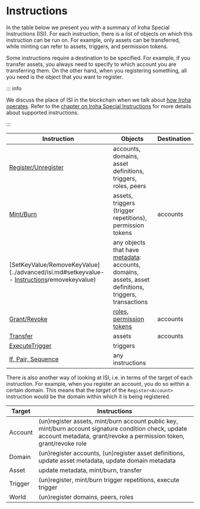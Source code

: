 # Instructions

In the table below we present you with a summary of Iroha Special
Instructions (ISI). For each instruction, there is a list of objects on
which this instruction can be run on. For example, only assets can be
transferred, while minting can refer to assets, triggers, and permission
tokens.

Some instructions require a destination to be specified. For example, if
you transfer assets, you always need to specify to which account you are
transferring them. On the other hand, when you registering something, all
you need is the object that you want to register.

::: info

We discuss the place of ISI in the blockchain when we talk about
[how Iroha operates](../advanced/intro.md#how-iroha-works). Refer to the
[chapter on Iroha Special Instructions](../advanced/isi.md) for more
details about supported instructions.

:::

| Instruction                                                                                                | Objects                                                                                                               | Destination |
| ---------------------------------------------------------------------------------------------------------- | --------------------------------------------------------------------------------------------------------------------- | ----------- |
| [Register/Unregister](../advanced/isi.md#un-register)                                                      | accounts, domains, asset definitions, triggers, roles, peers                                                          |             |
| [Mint/Burn](../advanced/isi.md#mint-burn)                                                                  | assets, triggers (trigger repetitions), permission tokens                                                             | accounts    |
| [SetKeyValue/RemoveKeyValue](../advanced/isi.md#setkeyvalue-- [Instructions](#instructions)removekeyvalue) | any objects that have [metadata](./metadata.md): accounts, domains, assets, asset definitions, triggers, transactions |             |
| [Grant/Revoke](../advanced/isi.md#grant-revoke)                                                            | [roles, permission tokens](../advanced/permissions.md)                                                                | accounts    |
| [Transfer](../advanced/isi.md#transfer)                                                                    | assets                                                                                                                | accounts    |
| [ExecuteTrigger](../advanced/isi.md#executetrigger)                                                        | triggers                                                                                                              |             |
| [If, Pair, Sequence](../advanced/isi.md#composite-instructions)                                            | any instructions                                                                                                      |             |

There is also another way of looking at ISI, i.e. in terms of the target of
each instruction. For example, when you register an account, you do so
within a certain domain. This means that the _target_ of the
`Register<Account>` instruction would be the domain within which it is
being registered.

| Target  | Instructions                                                                                                                                                                |
| ------- | --------------------------------------------------------------------------------------------------------------------------------------------------------------------------- |
| Account | (un)register assets, mint/burn account public key, mint/burn account signature condition check, update account metadata, grant/revoke a permission token, grant/revoke role |
| Domain  | (un)register accounts, (un)register asset definitions, update asset metadata, update domain metadata                                                                        |
| Asset   | update metadata, mint/burn, transfer                                                                                                                                        |
| Trigger | (un)register, mint/burn trigger repetitions, execute trigger                                                                                                                |
| World   | (un)register domains, peers, roles                                                                                                                                          |
